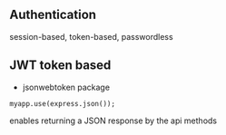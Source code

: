 ## Authentication
 session-based,
token-based,
passwordless

## JWT token based
- jsonwebtoken package
```
myapp.use(express.json());
```
enables returning a JSON response by the api methods